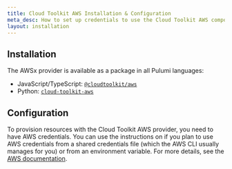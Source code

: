 ```yaml
---
title: Cloud Toolkit AWS Installation & Configuration
meta_desc: How to set up credentials to use the Cloud Toolkit AWS component library.
layout: installation
---
```


## Installation

The AWSx provider is available as a package in all Pulumi languages:

* JavaScript/TypeScript: [`@cloudtoolkit/aws`](https://www.npmjs.com/package/@cloudtoolkit/aws)
* Python: [`cloud-toolkit-aws`](https://pypi.org/project/cloud-toolkit-aws/)

## Configuration

To provision resources with the Cloud Toolkit AWS provider, you need to have AWS credentials. You can use the instructions on if you plan to use AWS credentials from a shared credentials file (which the AWS CLI usually manages for you) or from an environment variable. For more details, see the [AWS documentation](https://docs.aws.amazon.com/cli/latest/userguide/cli-configure-files.html).
